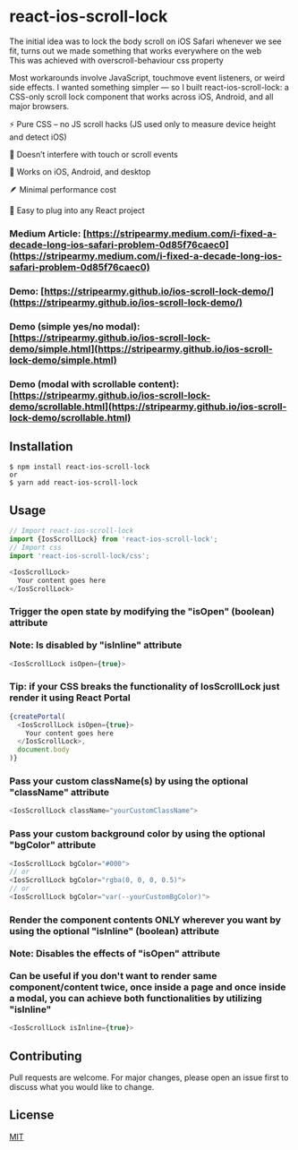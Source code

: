 # react-ios-scroll-lock

The initial idea was to lock the body scroll on iOS Safari whenever we see fit, turns out we made something that works everywhere on the web<br />This was achieved with overscroll-behaviour css property

Most workarounds involve JavaScript, touchmove event listeners, or weird side effects. I wanted something simpler — so I built react-ios-scroll-lock: a CSS-only scroll lock component that works across iOS, Android, and all major browsers.

⚡️ Pure CSS – no JS scroll hacks (JS used only to measure device height and detect iOS)

🧘 Doesn’t interfere with touch or scroll events

📱 Works on iOS, Android, and desktop

🪶 Minimal performance cost

🧩 Easy to plug into any React project

### Medium Article: [https://stripearmy.medium.com/i-fixed-a-decade-long-ios-safari-problem-0d85f76caec0](https://stripearmy.medium.com/i-fixed-a-decade-long-ios-safari-problem-0d85f76caec0)

### Demo: [https://stripearmy.github.io/ios-scroll-lock-demo/](https://stripearmy.github.io/ios-scroll-lock-demo/)

### Demo (simple yes/no modal): [https://stripearmy.github.io/ios-scroll-lock-demo/simple.html](https://stripearmy.github.io/ios-scroll-lock-demo/simple.html)

### Demo (modal with scrollable content): [https://stripearmy.github.io/ios-scroll-lock-demo/scrollable.html](https://stripearmy.github.io/ios-scroll-lock-demo/scrollable.html)

## Installation

	$ npm install react-ios-scroll-lock
	or
	$ yarn add react-ios-scroll-lock

## Usage

```javascript
// Import react-ios-scroll-lock
import {IosScrollLock} from 'react-ios-scroll-lock';
// Import css
import 'react-ios-scroll-lock/css';

<IosScrollLock>
  Your content goes here
</IosScrollLock>
```

### Trigger the open state by modifying the "isOpen" (boolean) attribute <br /><br />Note: Is disabled by "isInline" attribute

```javascript
<IosScrollLock isOpen={true}>
```

### Tip: if your CSS breaks the functionality of IosScrollLock just render it using React Portal

```javascript
{createPortal(
  <IosScrollLock isOpen={true}>
    Your content goes here
  </IosScrollLock>,
  document.body
)}
```

### Pass your custom className(s) by using the optional "className" attribute

```javascript
<IosScrollLock className="yourCustomClassName">
```

### Pass your custom background color by using the optional "bgColor" attribute

```javascript
<IosScrollLock bgColor="#000">
// or
<IosScrollLock bgColor="rgba(0, 0, 0, 0.5)">
// or
<IosScrollLock bgColor="var(--yourCustomBgColor)">
```

### Render the component contents ONLY wherever you want by using the optional "isInline" (boolean) attribute<br /><br />Note: Disables the effects of "isOpen" attribute<br/><br/>Can be useful if you don't want to render same component/content twice, once inside a page and once inside a modal, you can achieve both functionalities by utilizing "isInline"

```javascript
<IosScrollLock isInline={true}>
```

## Contributing

Pull requests are welcome. For major changes, please open an issue first
to discuss what you would like to change.

## License

[MIT](https://choosealicense.com/licenses/mit/)
